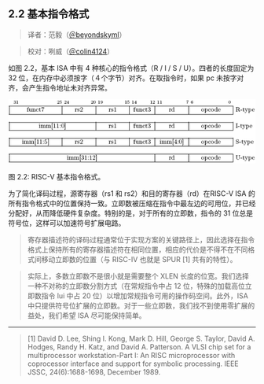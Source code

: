 ## 2.2 基本指令格式 ##

> 译者：范毅（[＠beyondskyml](https://github.com/beyondskyml)）

> 校对：咧威（[＠colin4124](https://github.com/colin4124)）

如图 2.2，基本 ISA 中有 4 种核心的指令格式（R / I / S / U）。四者的长度固定为 32 位，在内存中必须按字（４个字节）对齐。在取指令时，如果 pc 未按字对齐，会产生指令地址未对齐异常。

![2.2](img/2-2.png)

图 2.2: RISC-V 基本指令格式。

为了简化译码过程，源寄存器（rs1 和 rs2）和目的寄存器（rd）在RISC-V ISA 的所有指令格式中的位置保持一致。立即数被压缩在指令中最左边的可用位，并已经分配好，从而降低硬件复杂度。特别的是，对于所有的立即数，指令的 31 位总是符号位，这样可以加速符号扩展电路。

> 寄存器描述符的译码过程通常位于实现方案的关键路径上，因此选择在指令格式上保持所有的寄存器描述符在相同位置，相应的代价是不得不在不同格式间移动立即数的位置（与 RISC-IV 也就是 SPUR [1] 共有的特性）。

> 实际上，多数立即数不是很小就是需要整个 XLEN 长度的位宽。我们选择一种不对称的立即数分割方式（在常规指令中占 12 位，特殊的加载高位立即数指令 lui 中占 20 位）以增加常规指令可用的操作码空间。此外，ISA 中只提供符号位扩展的立即数。对于一些立即数，我们找不到使用零扩展的益处，我们希望 ISA 尽可能保持简单。

---

> [1] David D. Lee, Shing I. Kong, Mark D. Hill, George S. Taylor, David A. Hodges, Randy H. Katz, and David A. Patterson. A VLSI chip set for a multiprocessor workstation-Part I: An RISC microprocessor with coprocessor interface and support for symbolic processing. IEEE JSSC, 24(6):1688-1698, December 1989.

